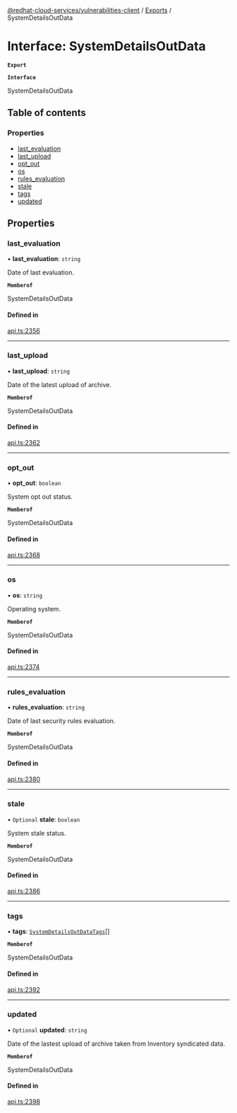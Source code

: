 [@redhat-cloud-services/vulnerabilities-client](../README.md) / [Exports](../modules.md) / SystemDetailsOutData

# Interface: SystemDetailsOutData

**`Export`**

**`Interface`**

SystemDetailsOutData

## Table of contents

### Properties

- [last\_evaluation](SystemDetailsOutData.md#last_evaluation)
- [last\_upload](SystemDetailsOutData.md#last_upload)
- [opt\_out](SystemDetailsOutData.md#opt_out)
- [os](SystemDetailsOutData.md#os)
- [rules\_evaluation](SystemDetailsOutData.md#rules_evaluation)
- [stale](SystemDetailsOutData.md#stale)
- [tags](SystemDetailsOutData.md#tags)
- [updated](SystemDetailsOutData.md#updated)

## Properties

### last\_evaluation

• **last\_evaluation**: `string`

Date of last evaluation.

**`Memberof`**

SystemDetailsOutData

#### Defined in

[api.ts:2356](https://github.com/RedHatInsights/javascript-clients/blob/master/packages/vulnerabilities/api.ts#L2356)

___

### last\_upload

• **last\_upload**: `string`

Date of the latest upload of archive.

**`Memberof`**

SystemDetailsOutData

#### Defined in

[api.ts:2362](https://github.com/RedHatInsights/javascript-clients/blob/master/packages/vulnerabilities/api.ts#L2362)

___

### opt\_out

• **opt\_out**: `boolean`

System opt out status.

**`Memberof`**

SystemDetailsOutData

#### Defined in

[api.ts:2368](https://github.com/RedHatInsights/javascript-clients/blob/master/packages/vulnerabilities/api.ts#L2368)

___

### os

• **os**: `string`

Operating system.

**`Memberof`**

SystemDetailsOutData

#### Defined in

[api.ts:2374](https://github.com/RedHatInsights/javascript-clients/blob/master/packages/vulnerabilities/api.ts#L2374)

___

### rules\_evaluation

• **rules\_evaluation**: `string`

Date of last security rules evaluation.

**`Memberof`**

SystemDetailsOutData

#### Defined in

[api.ts:2380](https://github.com/RedHatInsights/javascript-clients/blob/master/packages/vulnerabilities/api.ts#L2380)

___

### stale

• `Optional` **stale**: `boolean`

System stale status.

**`Memberof`**

SystemDetailsOutData

#### Defined in

[api.ts:2386](https://github.com/RedHatInsights/javascript-clients/blob/master/packages/vulnerabilities/api.ts#L2386)

___

### tags

• **tags**: [`SystemDetailsOutDataTags`](SystemDetailsOutDataTags.md)[]

**`Memberof`**

SystemDetailsOutData

#### Defined in

[api.ts:2392](https://github.com/RedHatInsights/javascript-clients/blob/master/packages/vulnerabilities/api.ts#L2392)

___

### updated

• `Optional` **updated**: `string`

Date of the lastest upload of archive taken from Inventory syndicated data.

**`Memberof`**

SystemDetailsOutData

#### Defined in

[api.ts:2398](https://github.com/RedHatInsights/javascript-clients/blob/master/packages/vulnerabilities/api.ts#L2398)
